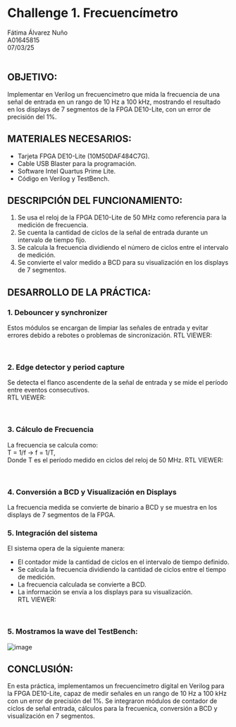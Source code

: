 # Challenge 1. Frecuencímetro
Fátima Álvarez Nuño <br/>
A01645815 <br/>
07/03/25 <br/>
<br/>

## OBJETIVO: <br/>
Implementar en Verilog un frecuencímetro que mida la frecuencia de una señal de entrada en un rango de 10 Hz a 100 kHz, mostrando el resultado en los displays de 7 segmentos de la FPGA DE10-Lite, con un error de precisión del 1%. <br/>

## MATERIALES NECESARIOS: <br/>
* Tarjeta FPGA DE10-Lite (10M50DAF484C7G). <br/>
* Cable USB Blaster para la programación. <br/>
* Software Intel Quartus Prime Lite. <br/>
* Código en Verilog y TestBench. <br/>

## DESCRIPCIÓN DEL FUNCIONAMIENTO: <br/>
1. Se usa el reloj de la FPGA DE10-Lite de 50 MHz como referencia para la medición de frecuencia. <br/>
2. Se cuenta la cantidad de ciclos de la señal de entrada durante un intervalo de tiempo fijo. <br/>
3. Se calcula la frecuencia dividiendo el número de ciclos entre el intervalo de medición. <br/>
4. Se convierte el valor medido a BCD para su visualización en los displays de 7 segmentos. <br/>

## DESARROLLO DE LA PRÁCTICA: <br/>
### 1. Debouncer y synchronizer
Estos módulos se encargan de limpiar las señales de entrada y evitar errores debido a rebotes o problemas de sincronización.
RTL VIEWER: <br/>

<br/>

###  2. Edge detector y period capture <br/>
Se detecta el flanco ascendente de la señal de entrada y se mide el período entre eventos consecutivos. <br/>
RTL VIEWER: <br/>

<br/>

### 3. Cálculo de Frecuencia <br/>
La frecuencia se calcula como: <br/>
T = 1/f -> f = 1/T,  <br/>
Donde T es el período medido en ciclos del reloj de 50 MHz.
RTL VIEWER: <br/>

<br/>

### 4. Conversión a BCD y Visualización en Displays <br/>
La frecuencia medida se convierte de binario a BCD y se muestra en los displays de 7 segmentos de la FPGA. <br/>

### 5. Integración del sistema <br/>
El sistema opera de la siguiente manera: <br/>
* El contador mide la cantidad de ciclos en el intervalo de tiempo definido. <br/>
* Se calcula la frecuencia dividiendo la cantidad de ciclos entre el tiempo de medición. <br/>
* La frecuencia calculada se convierte a BCD. <br/>
* La información se envía a los displays para su visualización. <br/>
RTL VIEWER: <br/>
<br/>

### 5. Mostramos la wave del TestBench: <br/>
![image](https://github.com/user-attachments/assets/aa9ae9a6-b681-4987-9a3f-1f92a4467fce)
<br/>

## CONCLUSIÓN: <br/>
En esta práctica, implementamos un frecuencímetro digital en Verilog para la FPGA DE10-Lite, capaz de medir señales en un rango de 10 Hz a 100 kHz con un error de precisión del 1%. Se integraron módulos de contador de ciclos de señal entrada, cálculos para la frecuenica, conversión a BCD y visualización en 7 segmentos.

